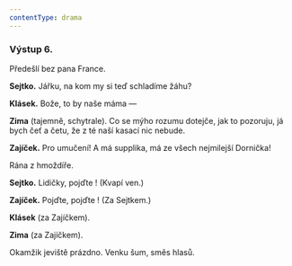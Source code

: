 ```yaml
---
contentType: drama
---
```


<section>

### Výstup 6.

Předešlí bez pana France.

**Sejtko.** Jářku, na kom my si teď schladíme žáhu?

**Klásek.** Bože, to by naše máma —

**Zima** (tajemně, schytrale). Co se mýho rozumu dotejče, jak to pozoruju, já bych čeť a četu, že z té naší kasací nic nebude.

**Zajíček.** Pro umučení! A má supplika, má ze všech nejmilejší Dornička!

</section>

<section>

Rána z hmoždíře.

**Sejtko.** Lidičky, pojďte ! (Kvapí ven.) 

**Zajíček.** Pojďte, pojďte ! (Za Sejtkem.) 

**Klásek** (za Zajíčkem). 

**Zima** (za Zajíčkem). 

</section>

<section>

Okamžik jeviště prázdno. Venku šum, směs hlasů.

</section>

